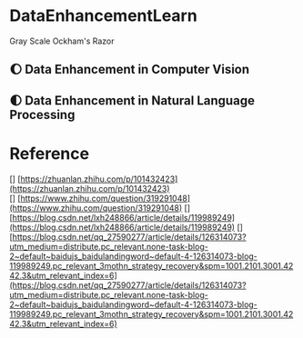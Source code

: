 # DataEnhancementLearn

[AugMix_DeepMind]:https://arxiv.org/abs/1912.02781v1

Gray Scale
Ockham's Razor



## :waxing_gibbous_moon: Data Enhancement in Computer Vision

## :first_quarter_moon: Data Enhancement in Natural Language Processing


# Reference
[] [https://zhuanlan.zhihu.com/p/101432423](https://zhuanlan.zhihu.com/p/101432423)</br>
[] [https://www.zhihu.com/question/319291048](https://www.zhihu.com/question/319291048)
[] [https://blog.csdn.net/lxh248866/article/details/119989249](https://blog.csdn.net/lxh248866/article/details/119989249)
[] [https://blog.csdn.net/qq_27590277/article/details/126314073?utm_medium=distribute.pc_relevant.none-task-blog-2~default~baidujs_baidulandingword~default-4-126314073-blog-119989249.pc_relevant_3mothn_strategy_recovery&spm=1001.2101.3001.4242.3&utm_relevant_index=6](https://blog.csdn.net/qq_27590277/article/details/126314073?utm_medium=distribute.pc_relevant.none-task-blog-2~default~baidujs_baidulandingword~default-4-126314073-blog-119989249.pc_relevant_3mothn_strategy_recovery&spm=1001.2101.3001.4242.3&utm_relevant_index=6)